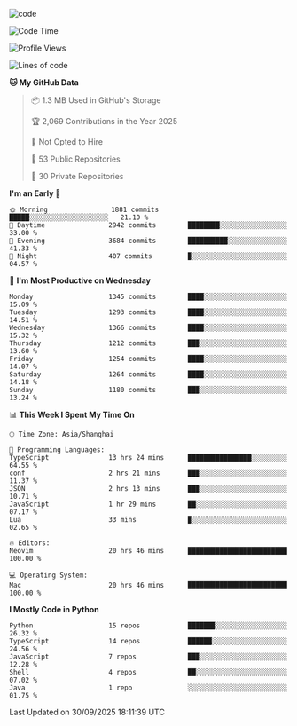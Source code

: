 
<!--
**liuyaanng/liuyaanng** is a ✨ _special_ ✨ repository because its `README.md` (this file) appears on your GitHub profile.

Here are some ideas to get you started:

- 🔭 I’m currently working on ...
- 🌱 I’m currently learning ...
- 👯 I’m looking to collaborate on ...
- 🤔 I’m looking for help with ...
- 💬 Ask me about ...
- 📫 How to reach me: ...
- 😄 Pronouns: ...
- ⚡ Fun fact: ...
-->


![code](https://cdn.jsdelivr.net/gh/liuyaanng/liuyaanng@1.0/code.gif) 

<!--START_SECTION:waka-->
![Code Time](http://img.shields.io/badge/Code%20Time-1%2C986%20hrs%2042%20mins-blue)

![Profile Views](http://img.shields.io/badge/Profile%20Views-0-blue)

![Lines of code](https://img.shields.io/badge/From%20Hello%20World%20I%27ve%20Written-28.8%20million%20lines%20of%20code-blue)

**🐱 My GitHub Data** 

> 📦 1.3 MB Used in GitHub's Storage 
 > 
> 🏆 2,069 Contributions in the Year 2025
 > 
> 🚫 Not Opted to Hire
 > 
> 📜 53 Public Repositories 
 > 
> 🔑 30 Private Repositories 
 > 
**I'm an Early 🐤** 

```text
🌞 Morning                1881 commits        █████░░░░░░░░░░░░░░░░░░░░   21.10 % 
🌆 Daytime                2942 commits        ████████░░░░░░░░░░░░░░░░░   33.00 % 
🌃 Evening                3684 commits        ██████████░░░░░░░░░░░░░░░   41.33 % 
🌙 Night                  407 commits         █░░░░░░░░░░░░░░░░░░░░░░░░   04.57 % 
```
📅 **I'm Most Productive on Wednesday** 

```text
Monday                   1345 commits        ████░░░░░░░░░░░░░░░░░░░░░   15.09 % 
Tuesday                  1293 commits        ████░░░░░░░░░░░░░░░░░░░░░   14.51 % 
Wednesday                1366 commits        ████░░░░░░░░░░░░░░░░░░░░░   15.32 % 
Thursday                 1212 commits        ███░░░░░░░░░░░░░░░░░░░░░░   13.60 % 
Friday                   1254 commits        ████░░░░░░░░░░░░░░░░░░░░░   14.07 % 
Saturday                 1264 commits        ████░░░░░░░░░░░░░░░░░░░░░   14.18 % 
Sunday                   1180 commits        ███░░░░░░░░░░░░░░░░░░░░░░   13.24 % 
```


📊 **This Week I Spent My Time On** 

```text
🕑︎ Time Zone: Asia/Shanghai

💬 Programming Languages: 
TypeScript               13 hrs 24 mins      ████████████████░░░░░░░░░   64.55 % 
conf                     2 hrs 21 mins       ███░░░░░░░░░░░░░░░░░░░░░░   11.37 % 
JSON                     2 hrs 13 mins       ███░░░░░░░░░░░░░░░░░░░░░░   10.71 % 
JavaScript               1 hr 29 mins        ██░░░░░░░░░░░░░░░░░░░░░░░   07.17 % 
Lua                      33 mins             █░░░░░░░░░░░░░░░░░░░░░░░░   02.65 % 

🔥 Editors: 
Neovim                   20 hrs 46 mins      █████████████████████████   100.00 % 

💻 Operating System: 
Mac                      20 hrs 46 mins      █████████████████████████   100.00 % 
```

**I Mostly Code in Python** 

```text
Python                   15 repos            ███████░░░░░░░░░░░░░░░░░░   26.32 % 
TypeScript               14 repos            ██████░░░░░░░░░░░░░░░░░░░   24.56 % 
JavaScript               7 repos             ███░░░░░░░░░░░░░░░░░░░░░░   12.28 % 
Shell                    4 repos             ██░░░░░░░░░░░░░░░░░░░░░░░   07.02 % 
Java                     1 repo              ░░░░░░░░░░░░░░░░░░░░░░░░░   01.75 % 
```




 Last Updated on 30/09/2025 18:11:39 UTC
<!--END_SECTION:waka-->
